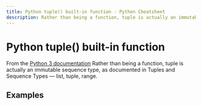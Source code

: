 ```yaml
---
title: Python tuple() built-in function - Python Cheatsheet
description: Rather than being a function, tuple is actually an immutable sequence type, as documented in Tuples and Sequence Types — list, tuple, range.
---
```


# Python tuple() built-in function

<base-disclaimer>
  <base-disclaimer-title>
    From the <a target="_blank" href="https://docs.python.org/3/library/functions.html#tuple">Python 3 documentation</a>
  </base-disclaimer-title>
  <base-disclaimer-content>
    Rather than being a function, tuple is actually an immutable sequence type, as documented in Tuples and Sequence Types — list, tuple, range.
  </base-disclaimer-content>
</base-disclaimer>

## Examples

<!-- remove this tag to start editing this page -->
<empty-section />
<!-- remove this tag to start editing this page -->
